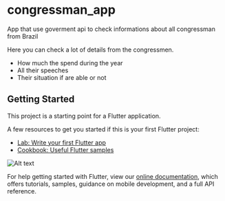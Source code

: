# congressman_app

App that use goverment api to check informations about all congressman from Brazil

Here you can check a lot of details from the congressmen.

- How much the spend during the year
- All their speeches
- Their situation if are able or not

## Getting Started

This project is a starting point for a Flutter application.

A few resources to get you started if this is your first Flutter project:

- [Lab: Write your first Flutter app](https://flutter.dev/docs/get-started/codelab)
- [Cookbook: Useful Flutter samples](https://flutter.dev/docs/cookbook)

![Alt text](assets/images/teste.jpeg)

For help getting started with Flutter, view our 
[online documentation](https://flutter.dev/docs), which offers tutorials, 
samples, guidance on mobile development, and a full API reference.
